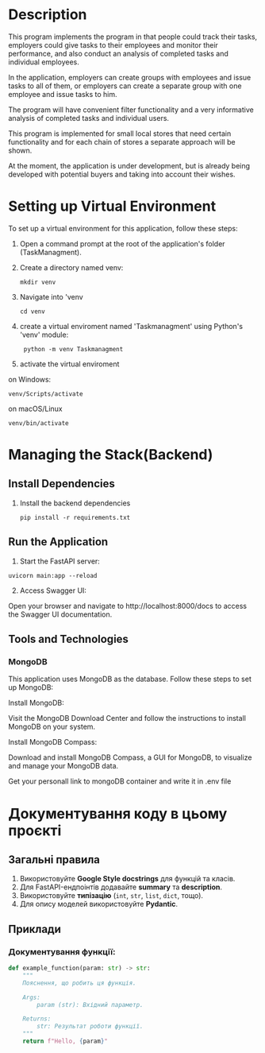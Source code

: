 # Description

This program implements the program in that people could track their tasks, employers could give tasks to their employees and monitor their performance, and also conduct an analysis of completed tasks and individual employees.

In the application, employers can create groups with employees and issue tasks to all of them, or employers can create a separate group with one employee and issue tasks to him.

The program will have convenient filter functionality and a very informative analysis of completed tasks and individual users.

This program is implemented for small local stores that need certain functionality and for each chain of stores a separate approach will be shown.

At the moment, the application is under development, but is already being developed with potential buyers and taking into account their wishes.

# Setting up Virtual Environment
To set up a virtual environment for this application, follow these steps:

1. Open a command prompt at the root of the application's folder (TaskManagment).
2. Create a directory named venv:

    `mkdir venv`

3. Navigate into 'venv

    `cd venv`

4. create a virtual enviroment named 'Taskmanagment' using Python's 'venv' module: 

    ` python -m venv Taskmanagment`

5. activate the virtual enviroment 

on Windows:

`venv/Scripts/activate`

on macOS/Linux

`venv/bin/activate`

# Managing the Stack(Backend)
## Install Dependencies

1. Install the backend dependencies

    `pip install -r requirements.txt`

## Run the Application

1. Start the FastAPI server:

  `uvicorn main:app --reload`

2. Access Swagger UI:

Open your browser and navigate to http://localhost:8000/docs to access the Swagger UI documentation.

## Tools and Technologies
### MongoDB

This application uses MongoDB as the database. Follow these steps to set up MongoDB:

Install MongoDB:

Visit the MongoDB Download Center and follow the instructions to install MongoDB on your system.

Install MongoDB Compass:

Download and install MongoDB Compass, a GUI for MongoDB, to visualize and manage your MongoDB data.

Get your personall link to mongoDB container and write it in .env file

# Документування коду в цьому проєкті

## Загальні правила
1. Використовуйте **Google Style docstrings** для функцій та класів.
2. Для FastAPI-ендпоінтів додавайте **summary** та **description**.
3. Використовуйте **типізацію** (`int`, `str`, `list`, `dict`, тощо).
4. Для опису моделей використовуйте **Pydantic**.

## Приклади

### Документування функції:
```python
def example_function(param: str) -> str:
    """
    Пояснення, що робить ця функція.

    Args:
        param (str): Вхідний параметр.

    Returns:
        str: Результат роботи функції.
    """
    return f"Hello, {param}"
